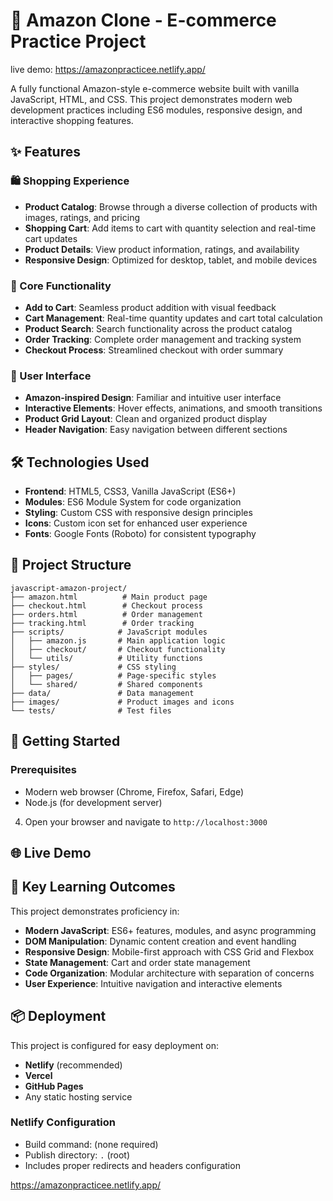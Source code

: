 # 🛒 Amazon Clone - E-commerce Practice Project  

live demo: https://amazonpracticee.netlify.app/

A fully functional Amazon-style e-commerce website built with vanilla JavaScript, HTML, and CSS. This project demonstrates modern web development practices including ES6 modules, responsive design, and interactive shopping features.

## ✨ Features

### 🛍️ Shopping Experience
- **Product Catalog**: Browse through a diverse collection of products with images, ratings, and pricing
- **Shopping Cart**: Add items to cart with quantity selection and real-time cart updates
- **Product Details**: View product information, ratings, and availability
- **Responsive Design**: Optimized for desktop, tablet, and mobile devices

### 🎯 Core Functionality
- **Add to Cart**: Seamless product addition with visual feedback
- **Cart Management**: Real-time quantity updates and cart total calculation
- **Product Search**: Search functionality across the product catalog
- **Order Tracking**: Complete order management and tracking system
- **Checkout Process**: Streamlined checkout with order summary

### 🎨 User Interface
- **Amazon-inspired Design**: Familiar and intuitive user interface
- **Interactive Elements**: Hover effects, animations, and smooth transitions
- **Product Grid Layout**: Clean and organized product display
- **Header Navigation**: Easy navigation between different sections

## 🛠️ Technologies Used

- **Frontend**: HTML5, CSS3, Vanilla JavaScript (ES6+)
- **Modules**: ES6 Module System for code organization
- **Styling**: Custom CSS with responsive design principles
- **Icons**: Custom icon set for enhanced user experience
- **Fonts**: Google Fonts (Roboto) for consistent typography

## 📁 Project Structure

```
javascript-amazon-project/
├── amazon.html          # Main product page
├── checkout.html        # Checkout process
├── orders.html          # Order management
├── tracking.html        # Order tracking
├── scripts/            # JavaScript modules
│   ├── amazon.js       # Main application logic
│   ├── checkout/       # Checkout functionality
│   └── utils/          # Utility functions
├── styles/             # CSS styling
│   ├── pages/          # Page-specific styles
│   └── shared/         # Shared components
├── data/               # Data management
├── images/             # Product images and icons
└── tests/              # Test files
```

## 🚀 Getting Started

### Prerequisites
- Modern web browser (Chrome, Firefox, Safari, Edge)
- Node.js (for development server)


4. Open your browser and navigate to `http://localhost:3000`

## 🌐 Live Demo



## 🎯 Key Learning Outcomes

This project demonstrates proficiency in:
- **Modern JavaScript**: ES6+ features, modules, and async programming
- **DOM Manipulation**: Dynamic content creation and event handling
- **Responsive Design**: Mobile-first approach with CSS Grid and Flexbox
- **State Management**: Cart and order state management
- **Code Organization**: Modular architecture with separation of concerns
- **User Experience**: Intuitive navigation and interactive elements


## 📦 Deployment

This project is configured for easy deployment on:
- **Netlify** (recommended)
- **Vercel**
- **GitHub Pages**
- Any static hosting service

### Netlify Configuration
- Build command: (none required)
- Publish directory: `.` (root)
- Includes proper redirects and headers configuration




https://amazonpracticee.netlify.app/

